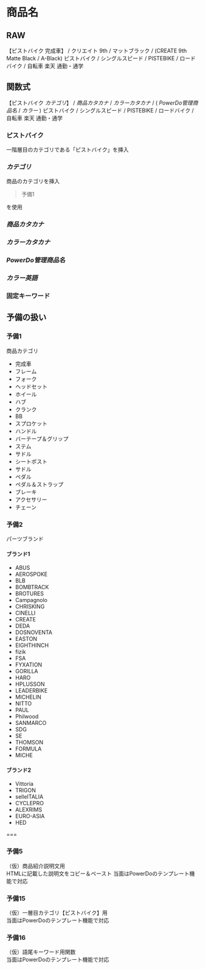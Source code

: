 # 商品名

## RAW
【ピストバイク 完成車】 / クリエイト 9th / マットブラック / (CREATE 9th Matte Black / A-Black) ピストバイク / シングルスピード / PISTEBIKE / ロードバイク / 自転車 楽天 通勤・通学  

## 関数式
【ピストバイク $カテゴリ$】 / $商品カタカナ$ / $カラーカタカナ$ / ( $PowerDo管理商品名$ / $カラー$ ) ピストバイク / シングルスピード / PISTEBIKE / ロードバイク / 自転車 楽天 通勤・通学

### ピストバイク
一階層目のカテゴリである「ピストバイク」を挿入

### $カテゴリ$
商品のカテゴリを挿入  

> 予備1

を使用

### $商品カタカナ$



### $カラーカタカナ$

### $PowerDo管理商品名$

### $カラー英語$

### 固定キーワード


## 予備の扱い

### 予備1
商品カテゴリ

* 完成車
* フレーム
* フォーク
* ヘッドセット
* ホイール
* ハブ
* クランク
* BB
* スプロケット
* ハンドル
* バーテープ＆グリップ
* ステム
* サドル
* シートポスト
* サドル
* ペダル
* ペダル＆ストラップ
* ブレーキ
* アクセサリー
* チェーン


### 予備2
パーツブランド

#### ブランド1
* ABUS
* AEROSPOKE
* BLB
* BOMBTRACK
* BROTURES
* Campagnolo
* CHRISKING
* CINELLI
* CREATE
* DEDA
* DOSNOVENTA
* EASTON
* EIGHTHINCH
* fizik
* FSA
* FYXATION
* GORILLA
* HARO
* HPLUSSON
* LEADERBIKE
* MICHELIN
* NITTO
* PAUL
* Philwood
* SANMARCO
* SDG
* SE
* THOMSON
* FORMULA
* MICHE

#### ブランド2
* Vittoria
* TRIGON
* selleITALIA
* CYCLEPRO
* ALEXRIMS
* EURO-ASIA
* HED

===

### 予備5
（仮）商品紹介説明文用  
HTMLに記載した説明文をコピー＆ペースト
当面はPowerDoのテンプレート機能で対応

### 予備15
（仮）一層目カテゴリ【ピストバイク】用  
当面はPowerDoのテンプレート機能で対応

### 予備16
（仮）語尾キーワード用関数  
当面はPowerDoのテンプレート機能で対応
